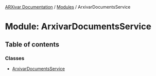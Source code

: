 [ARXivar Documentation](../README.md) / [Modules](../modules.md) / ArxivarDocumentsService

# Module: ArxivarDocumentsService

## Table of contents

### Classes

- [ArxivarDocumentsService](../classes/ArxivarDocumentsService.ArxivarDocumentsService-1.md)
